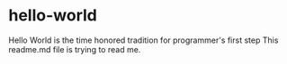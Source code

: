 # hello-world
Hello World is the time honored tradition for programmer's first step
This readme.md file is trying to read me. 
